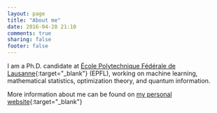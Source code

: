 ```yaml
---
layout: page
title: "About me"
date: 2016-04-28 21:10
comments: true
sharing: false
footer: false
---
```


I am a Ph.D. candidate at [École Polytechnique Fédérale de Lausanne](http://www.epfl.ch/){:target="_blank"} (EPFL), working on machine learning, mathematical statistics, optimization theory, and quantum information.

More information about me can be found on [my personal website](https://sites.google.com/site/yenhuanli/){:target="_blank"}